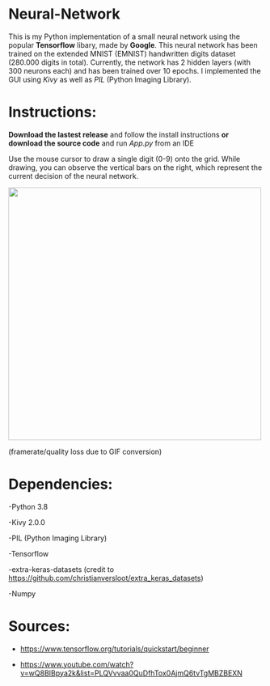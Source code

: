 # Neural-Network
This is my Python implementation of a small neural network using the popular <b>Tensorflow</b> libary, made by <b>Google</b>.
This neural network has been trained on the extended MNIST (EMNIST) handwritten digits dataset (280.000 digits in total).
Currently, the network has 2 hidden layers (with 300 neurons each) and has been trained over 10 epochs. I implemented the GUI using <i>Kivy</i> as well as
<i>PIL</i> (Python Imaging Library).

# Instructions:

<b>Download the lastest release</b> and follow the install instructions <b>or download the source code</b> and run <i>App.py</i> from an IDE

Use the mouse cursor to draw a single digit (0-9) onto the grid. While drawing, you can observe the vertical bars on the right, which
represent the current decision of the neural network.

<img src= "https://media.giphy.com/media/zyrncvyZos8SJ2977x/giphy.gif" width=500>

(framerate/quality loss due to GIF conversion)

# Dependencies:

-Python 3.8

-Kivy 2.0.0

-PIL (Python Imaging Library)

-Tensorflow

-extra-keras-datasets (credit to https://github.com/christianversloot/extra_keras_datasets)

-Numpy

# Sources:

- https://www.tensorflow.org/tutorials/quickstart/beginner

- https://www.youtube.com/watch?v=wQ8BIBpya2k&list=PLQVvvaa0QuDfhTox0AjmQ6tvTgMBZBEXN
